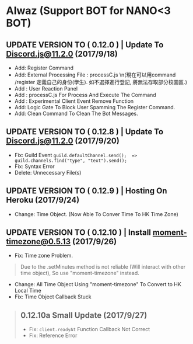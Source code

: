 # AIwaz (Support BOT for NANO<3 BOT)
## UPDATE VERSION TO ( 0.12.0 ) | Update To Discord.js@11.2.0 (2017/9/18)
- Add: Register Command
- Add: External Processing File : processC.js
\n(現在可以用command /register 定義自己的身份(學生). 如不選擇進行登記, 將無法存取部分校園區.)
- Add : User Reaction Panel
- Add : processC.js For Process And Execute The Command
- Add : Experimental Client Event Remove Function
- Add: Logic Gate To Block User Spamming The Register Command.
- Add: Clean Command To Clean The Bot Messages.
## UPDATE VERSION TO ( 0.12.8 ) | Update To Discord.js@11.2.0 (2017/9/20)
- Fix: Guild Event
`guild.defaultChannel.send();  => guild.channels.find("type", "text").send();`
- Fix: Syntax Error
- Delete: Unnecessary File(s)
## UPDATE VERSION TO ( 0.12.9 ) | Hosting On Heroku (2017/9/24)
- Change: Time Object. (Now Able To Conver Time To HK Time Zone)
## UPDATE VERSION TO ( 0.12.10 ) | Install moment-timezone@0.5.13 (2017/9/26)
- Fix: Time zone Problem.
> Due to the .setMinutes method is not reliable (Will interact with other time object), So use "moment-timezone" instead.
- Change: All Time Object Using "moment-timezone" To Convert to HK Local Time
- Fix: Time Object Callback Stuck
> ## 0.12.10a Small Update (2017/9/27)
> - Fix: `client.readyAt` Function Callback Not Correct
> - Fix: Reference Error
